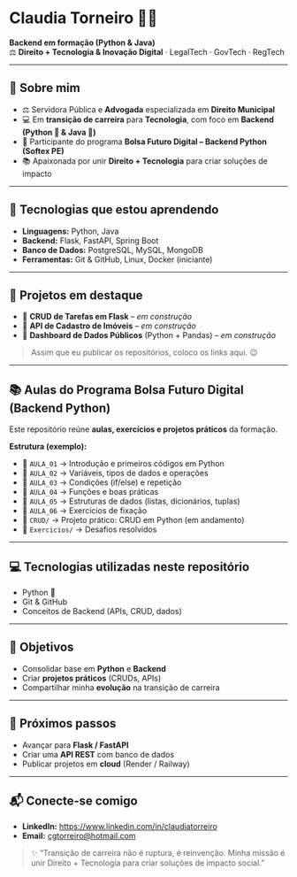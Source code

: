 # Claudia Torneiro 👩‍💻

**Backend em formação (Python & Java)**  
⚖️ **Direito + Tecnologia & Inovação Digital** · LegalTech · GovTech · RegTech

---

## 👋 Sobre mim
- ⚖️ Servidora Pública e **Advogada** especializada em **Direito Municipal**  
- 💻 Em **transição de carreira** para **Tecnologia**, com foco em **Backend (Python 🐍 & Java 🤖)**  
- 🚀 Participante do programa **Bolsa Futuro Digital – Backend Python (Softex PE)**  
- 📚 Apaixonada por unir **Direito + Tecnologia** para criar soluções de impacto

---

## 🧠 Tecnologias que estou aprendendo
- **Linguagens:** Python, Java  
- **Backend:** Flask, FastAPI, Spring Boot  
- **Banco de Dados:** PostgreSQL, MySQL, MongoDB  
- **Ferramentas:** Git & GitHub, Linux, Docker (iniciante)

---

## 📂 Projetos em destaque
- 🔹 **CRUD de Tarefas em Flask** – *em construção*  
- 🔹 **API de Cadastro de Imóveis** – *em construção*  
- 🔹 **Dashboard de Dados Públicos** (Python + Pandas) – *em construção*  
> Assim que eu publicar os repositórios, coloco os links aqui. 😉

---

## 📚 Aulas do Programa Bolsa Futuro Digital (Backend Python)
Este repositório reúne **aulas, exercícios e projetos práticos** da formação.

**Estrutura (exemplo):**
- 📁 `AULA_01` → Introdução e primeiros códigos em Python  
- 📁 `AULA_02` → Variáveis, tipos de dados e operações  
- 📁 `AULA_03` → Condições (if/else) e repetição  
- 📁 `AULA_04` → Funções e boas práticas  
- 📁 `AULA_05` → Estruturas de dados (listas, dicionários, tuplas)  
- 📁 `AULA_06` → Exercícios de fixação  
- 📁 `CRUD/` → Projeto prático: CRUD em Python (em andamento)  
- 📁 `Exercicios/` → Desafios resolvidos

---

## 💻 Tecnologias utilizadas neste repositório
- Python 🐍  
- Git & GitHub  
- Conceitos de Backend (APIs, CRUD, dados)

---

## 🎯 Objetivos
- Consolidar base em **Python** e **Backend**  
- Criar **projetos práticos** (CRUDs, APIs)  
- Compartilhar minha **evolução** na transição de carreira

---

## 🚀 Próximos passos
- Avançar para **Flask / FastAPI**  
- Criar uma **API REST** com banco de dados  
- Publicar projetos em **cloud** (Render / Railway)

---

## 📬 Conecte-se comigo
- **LinkedIn:** https://www.linkedin.com/in/claudiatorreiro  
- **Email:** cgtorreiro@hotmail.com

> ✨ “Transição de carreira não é ruptura, é reinvenção. Minha missão é unir Direito + Tecnologia para criar soluções de impacto social.”
